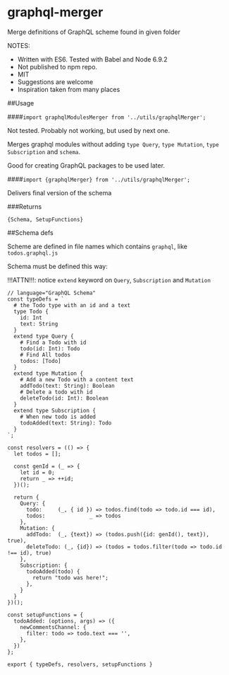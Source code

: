# graphql-merger
Merge definitions of GraphQL scheme found in given folder

NOTES: 
* Written with ES6. Tested with Babel and Node 6.9.2 
* Not published to npm repo.
* MIT
* Suggestions are welcome
* Inspiration taken from many places

##Usage

####`import graphqlModulesMerger from '../utils/graphqlMerger';`

Not tested. Probably not working, but used by next one.

Merges graphql modules without adding `type Query`, `type Mutation`, `type Subscription` and `schema`.

Good for creating GraphQL packages to be used later.

####`import {graphqlMerger} from '../utils/graphqlMerger';`

Delivers final version of the schema

###Returns

`{Schema, SetupFunctions}`

##Schema defs

Scheme are defined in file names which contains `graphql`, like `todos.graphql.js`

Schema must be defined this way:
 
!!!ATTN!!!: notice `extend` keyword on `Query`, `Subscription` and `Mutation`

```
// language="GraphQL Schema"
const typeDefs = `
  # the Todo type with an id and a text 
  type Todo {
    id: Int                     
    text: String
  }
  extend type Query {
    # Find a Todo with id
    todo(id: Int): Todo         
    # Find All todos
    todos: [Todo]               
  }
  extend type Mutation {
    # Add a new Todo with a content text
    addTodo(text: String): Boolean
    # Delete a todo with id
    deleteTodo(id: Int): Boolean
  } 
  extend type Subscription {
    # When new todo is added
    todoAdded(text: String): Todo
  }
`;

const resolvers = (() => {
  let todos = [];

  const genId = (_ => {
    let id = 0;
    return _ => ++id;
  })();

  return {
    Query: {
      todo:     (_, { id }) => todos.find(todo => todo.id === id),
      todos:              _ => todos
    },
    Mutation: {
      addTodo:  (_, {text}) => (todos.push({id: genId(), text}), true),
      deleteTodo: (_, {id}) => (todos = todos.filter(todo => todo.id !== id), true)
    },
    Subscription: {
      todoAdded(todo) {
        return "todo was here!";
      },
    }
  }
})();

const setupFunctions = {
  todoAdded: (options, args) => ({
    newCommentsChannel: {
      filter: todo => todo.text === '',
    },
  })
};

export { typeDefs, resolvers, setupFunctions }
```
